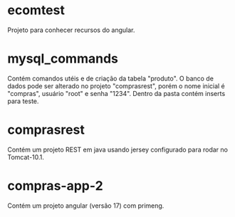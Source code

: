 # ecomtest
Projeto para conhecer recursos do angular.

# mysql_commands

Contém comandos utéis e de criação da tabela "produto". O banco de dados pode ser alterado no projeto "comprasrest", porém o nome inicial é "compras", usuário "root" e senha "1234". Dentro da pasta contém inserts para teste.

# comprasrest
Contém um projeto REST em java usando jersey configurado para rodar no Tomcat-10.1.

# compras-app-2
Contém um projeto angular (versão 17) com primeng.
